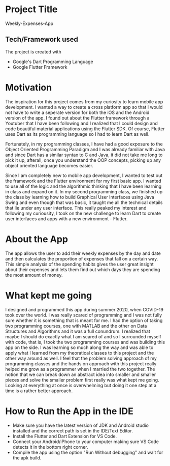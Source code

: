 
# Project Title
 Weekly-Expenses-App
 
 ## Tech/Framework used
 The project is created with 
 
 * Google's Dart Programming Language 
 * Google Flutter Framework

# Motivation 
The inspiration for this project comes from my curiosity to learn mobile app development. I wanted a way to create a cross platform app so that I would not have to write a seperate version for both the iOS and the Android version of the app. I found out about the Flutter framework through a Youtuber that I have been following and I realized that I could design and code beautiful material applications using the Flutter SDK. Of course, Flutter uses Dart as its programming language so I had to learn Dart as well. 

Fortunately, in my programming classes, I have had a good exposure to the Object Oriented Programming Paradigm and I was already familiar with Java and since Dart has a similar syntax to C and Java, it did not take me long to pick it up, afterall, once you understand the OOP concepts, picking up any object oriented language becomes easier. 

Since I am completely new to mobile app development, I wanted to test out the framework and the Flutter environment for my first basic app. I wanted to use all of the logic and the algorithmic thinking that I have been learning in class and expand on it. In my second programming class, we finished up the class by learning how to build Graphical User Interfaces using Java Swing and even though that was basic, it taught me all the technical details that lie under any user interface. This really peaked my interest and following my curiousity, I took on the new challenge to learn Dart to create user interfaces and apps with a new environment - Flutter.

# About the App
The app allows the user to add their weekly expenses by the day and date and then calculates the proportion of expenses that fall on a certain way. This simple analysis of the spending habits gives the user great insight about their expenses and lets them find out which days they are spending the most amount of money. 

# What kept me going 

I designed and programmed this app during summer 2020, when COVID-19 took over the world. I was really scared of programming and I was not fully sure whether it is something that is meant for me. I had the option of taking two programming courses, one with MATLAB and the other on Data Structures and Algorithms and it was a full conundrum. I realized that maybe I should do exactly what I am scared of and so I surrounded myself with code, that is, I took the two programming courses and was building this app on the side. I was learning so much along the way and was able to apply what I learned from my theoratical classes to this project and the other way around as well. I feel that the problem solving approach of my programming classes and the hands on approach with this project really helped me grow as a programmer when I married the two together. The notion that we can break down an abstract idea into smaller and smaller pieces and solve the smaller problem first really was what kept me going. Looking at everything at once is overwhelming but doing it one step at a time is a rather better approach. 

# How to Run the App in the IDE

* Make sure you have the latest version of JDK and Android studio installed and the correct path is set in the IDE/Text Editor.
* Install the Flutter and Dart Extension for VS Code. 
* Connect your Android/iPhone to your computer making sure VS Code detects it in the bottom right corner.
* Compile the app using the option "Run Without debugging" and wait for the apk build.



